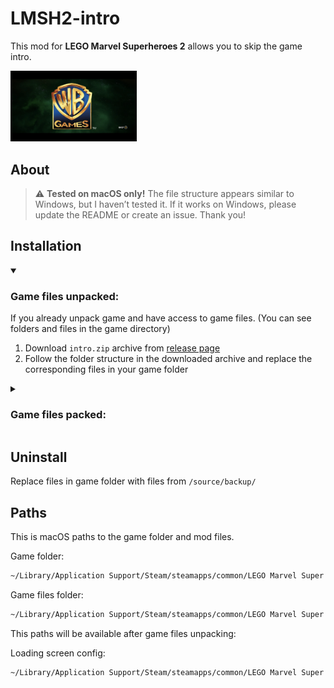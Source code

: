 # LMSH2-intro

This mod for **LEGO Marvel Superheroes 2** allows you to skip the game intro.

<img src="screenshot.webp" title="Screenshot from game - Intro" width="40%">

## About

> ⚠️ **Tested on macOS only!** The file structure appears similar to Windows, but I haven’t tested it. If it works on Windows, please update the README or create an issue. Thank you!

## Installation

<details open>
<summary><h3>Game files unpacked:</h3></summary>

If you already unpack game and have access to game files. (You can see folders and files in the game directory)

1. Download `intro.zip` archive from [release page](https://github.com/captainmarshin/LMSH2-intro/releases/)
2. Follow the folder structure in the downloaded archive and replace the corresponding files in your game folder
</details>

<details>
<summary><h3>Game files packed:</h3></summary>

If you don’t have unpacked files (If you only see __disc_ and .dat files in the game folder)

> ⚠️ **It's good idea to backup original game files!**

1. Download game (I use Steam version, don’t know if it works on other versions)
2. If you have DLC, download them too
3. Download [QuickBMS](http://aluigi.altervista.org/papers/quickbms.zip)
5. Download [ttgames.bms](http://aluigi.altervista.org/bms/ttgames.bms) script for QuickBMS
6. Extract QuickBMS in folder, run `quickbms.exe` as Administrator
7. Select `ttgames.bms` file
8. Select all `.dat` files in game folder (including `dlc .dat` files)
9. Select folder where place unpacked files (new folder on Desktop is good)
10. After unpack complete - remove `__disc__` and all `.dat` files from original game folder
11. Move unpacked files to original game folder
12. Download `intro.zip` archive from [release page](https://github.com/captainmarshin/LMSH2-intro/releases/)
13. Follow the folder structure in the downloaded archive and replace the corresponding files in your game folder

>💡 Note: Unpacking can be a long process and the unpacked game will be significantly larger (e.g., my game went from 25GB to 32GB after unpacking).

P.S. For Windows process is same (I unpacked files on Windows), but according to [this page](https://www.pcgamingwiki.com/wiki/Engine:Nu2#Patching_executables_to_run_extracted) , you may need to patch the game’s .exe file. On macOS, no patching is needed, simply unpack and place unpacked files.

If you have any trouble, follow this video: [https://www.youtube.com/watch?v=_EQ3hPrh0V8](https://www.youtube.com/watch?v=_EQ3hPrh0V8)

</details>

## Uninstall

Replace files in game folder with files from `/source/backup/`


## Paths

This is macOS paths to the game folder and mod files.

Game folder:
```bash
~/Library/Application Support/Steam/steamapps/common/LEGO Marvel Super Heroes 2
```

Game files folder:
```bash
~/Library/Application Support/Steam/steamapps/common/LEGO Marvel Super Heroes 2/LEGOMarvelSuperHeroes2Data/
```

This paths will be available after game files unpacking:

Loading screen config:
```bash
~/Library/Application Support/Steam/steamapps/common/LEGO Marvel Super Heroes 2/LEGOMarvelSuperHeroes2Data/CUT/LOADINGSCREEN/LOADINGSCREEN.TXT
```
